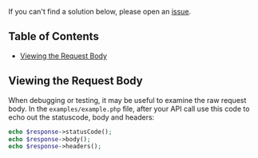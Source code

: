 If you can't find a solution below, please open an [issue](https://github.com/brokeyourbike/php-http-client/issues).

## Table of Contents

* [Viewing the Request Body](#request-body)

<a name="request-body"></a>
## Viewing the Request Body

When debugging or testing, it may be useful to examine the raw request body. In the `examples/example.php` file, after your API call use this code to echo out the statuscode, body and headers:

```php
echo $response->statusCode();
echo $response->body();
echo $response->headers();
```
